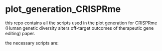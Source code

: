 # plot_generation_CRISPRme

this repo contains all the scripts used in the plot generation for CRISPRme (Human genetic diversity alters off-target outcomes of therapeutic gene editing) paper.

the necessary scripts are:
